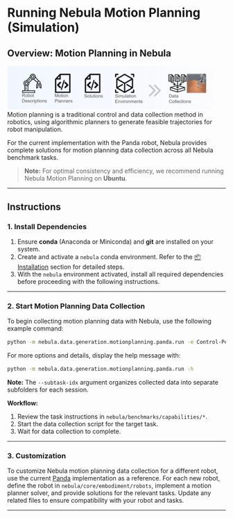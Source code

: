 # Running Nebula Motion Planning (Simulation)

## Overview: Motion Planning in Nebula
![MP_banner](/figures/MP_banner.png)
Motion planning is a traditional control and data collection method in robotics, using algorithmic planners to generate feasible trajectories for robot manipulation. 

For the current implementation with the Panda robot, Nebula provides complete solutions for motion planning data collection across all Nebula benchmark tasks.  

> **Note:** For optimal consistency and efficiency, we recommend running Nebula Motion Planning on **Ubuntu**.

---

## Instructions

### 1. Install Dependencies

1. Ensure **conda** (Anaconda or Miniconda) and **git** are installed on your system.
2. Create and activate a `nebula` conda environment. Refer to the [📦 Installation](/README.md#-installation) section for detailed steps.
3. With the `nebula` environment activated, install all required dependencies before proceeding with the following instructions.

---

### 2. Start Motion Planning Data Collection

To begin collecting motion planning data with Nebula, use the following example command:

```bash
python -m nebula.data.generation.motionplanning.panda.run -e Control-PegInsertionSide-Medium -n 10 --save-video --subtask-idx 3
```

For more options and details, display the help message with:

```bash
python -m nebula.data.generation.motionplanning.panda.run -h
```
**Note:** The `--subtask-idx` argument organizes collected data into separate subfolders for each session.

**Workflow:**
1. Review the task instructions in `nebula/benchmarks/capabilities/*`.
2. Start the data collection script for the target task.
3. Wait for data collection to complete.

---

### 3. Customization

To customize Nebula motion planning data collection for a different robot, use the current [Panda](panda) implementation as a reference. For each new robot, define the robot in `nebula/core/embodiment/robots`, implement a motion planner solver, and provide solutions for the relevant tasks. Update any related files to ensure compatibility with your robot and tasks.

---

